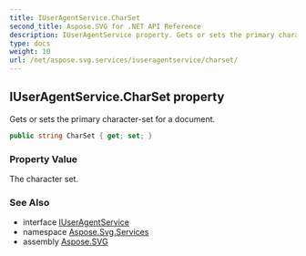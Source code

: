 ```yaml
---
title: IUserAgentService.CharSet
second_title: Aspose.SVG for .NET API Reference
description: IUserAgentService property. Gets or sets the primary character-set for a document
type: docs
weight: 10
url: /net/aspose.svg.services/iuseragentservice/charset/
---
```

## IUserAgentService.CharSet property

Gets or sets the primary character-set for a document.

```csharp
public string CharSet { get; set; }
```

### Property Value

The character set.

### See Also

* interface [IUserAgentService](../)
* namespace [Aspose.Svg.Services](../../iuseragentservice/)
* assembly [Aspose.SVG](../../../)
